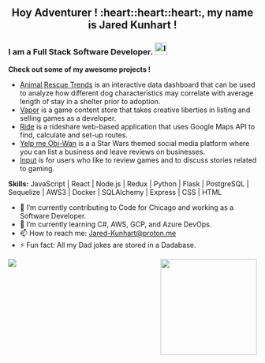 <p align="center">
<img src='https://media1.giphy.com/media/YWUpVw86AtIbe/giphy.gif' alt='' />
</p>

<h2 align="center">
Hoy Adventurer ! :heart::heart::heart:, my name is Jared Kunhart !
</h2>

### I am a Full Stack Software Developer. [<img src='https://cdn.jsdelivr.net/npm/simple-icons@3.0.1/icons/linkedin.svg' alt='linkedin' height='25'>](https://linkedin.com/in/jared-kunhart-307661236)
**Check out some of my awesome projects !**<br>
- <a href="https://codeforchicago-rescuechi.herokuapp.com/" target = "_blank">Animal Rescue Trends</a> is an interactive data dashboard that can be used to analyze how different dog characteristics may correlate with average length of stay in a shelter prior to adoption. <br>
- <a href="https://vaporgamesapp.herokuapp.com/" target = "_blank">Vapor</a> is a game content store that takes creative liberties in listing and selling games as a developer. <br>
- <a href="https://ride-app.onrender.com/" target="_blank">Ride</a> is a rideshare web-based application that uses Google Maps API to find, calculate and set-up routes.<br>
- <a href="https://yelpmeobiwan.onrender.com/" target="_blank" rel="noreferrer">Yelp me Obi-Wan</a> is a a Star Wars themed social media platform where you can list a business and leave reviews on businesses.
- <a href="https://input.onrender.com/" target="_blank" rel="noreferrer">Input</a> is for users who like to review games and to discuss stories related to gaming.

**Skills:** JavaScript | React | Node.js | Redux | Python | Flask | PostgreSQL | Sequelize | AWS3 | Docker | SQLAlchemy | Express | CSS | HTML

- 🔭 I’m currently contributing to Code for Chicago and working as a Software Developer.
- 🌱 I’m currently learning C#, AWS, GCP, and Azure DevOps.
- 📫 How to reach me: Jared-Kunhart@proton.me
- ⚡ Fun fact: All my Dad jokes are stored in a Dadabase.


<img src="https://github-readme-stats.vercel.app/api?username=Jared-Kunhart&show_icons=true" /> <img src="https://github-readme-stats.vercel.app/api/top-langs/?username=Jared-Kunhart" height="195px" align="right" />
